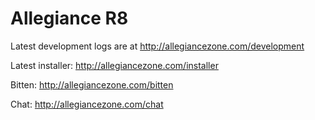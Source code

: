 Allegiance R8
==========
Latest development logs are at http://allegiancezone.com/development

Latest installer: http://allegiancezone.com/installer

Bitten: http://allegiancezone.com/bitten

Chat: http://allegiancezone.com/chat

